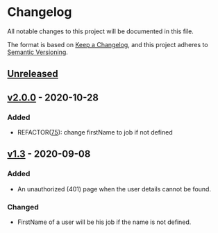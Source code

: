 # Changelog

All notable changes to this project will be documented in this file.

The format is based on [Keep a Changelog](https://keepachangelog.com/en/1.0.0/),
and this project adheres to [Semantic Versioning](https://semver.org/spec/v2.0.0.html).

## [Unreleased]

## [v2.0.0] - 2020-10-28

### Added

- REFACTOR([75](https://github.com/meateam/authentication-service/pull/75)): change firstName to job if not defined

## [v1.3] - 2020-09-08

### Added

- An unauthorized (401) page when the user details cannot be found.

### Changed

- FirstName of a user will be his job if the name is not defined.

[unreleased]: https://github.com/meateam/authentication-service/compare/master...develop
[v1.3]: https://github.com/meateam/authentication-service/compare/v1.2...v1.3
[v2.0.0]: https://github.com/meateam/authentication-service/compare/v1.3...v2.0.0
